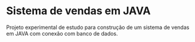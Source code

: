 # Sistema de vendas em JAVA
Projeto experimental de estudo para construção de um sistema de vendas em JAVA com conexão com banco de dados.
